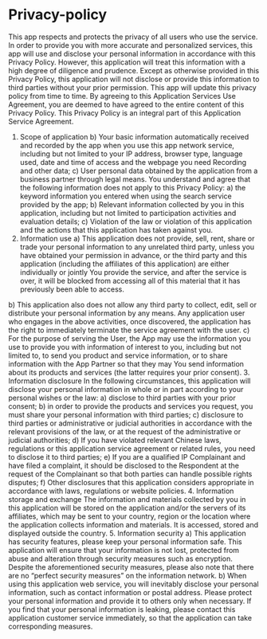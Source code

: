 # Privacy-policy


This app respects and protects the privacy of all users who use the service. In order to provide you with more accurate and personalized services, this app will use and disclose your personal information in accordance with this Privacy Policy. However, this application will treat this information with a high degree of diligence and prudence. Except as otherwise provided in this Privacy Policy, this application will not disclose or provide this information to third parties without your prior permission. This app will update this privacy policy from time to time. By agreeing to this Application Services Use Agreement, you are deemed to have agreed to the entire content of this Privacy Policy. This Privacy Policy is an integral part of this Application Service Agreement.
1. Scope of application
b) Your basic information automatically received and recorded by the app when you use this app network service, including but not limited to your IP address, browser type, language used, date and time of access and the webpage you need Recording and other data;
c) User personal data obtained by the application from a business partner through legal means.
You understand and agree that the following information does not apply to this Privacy Policy:
a) the keyword information you entered when using the search service provided by the app;
b) Relevant information collected by you in this application, including but not limited to participation activities and evaluation details;
c) Violation of the law or violation of this application and the actions that this application has taken against you.
2. Information use
a) This application does not provide, sell, rent, share or trade your personal information to any unrelated third party, unless you have obtained your permission in advance, or the third party and this application (including the affiliates of this application) are either individually or jointly You provide the service, and after the service is over, it will be blocked from accessing all of this material that it has previously been able to access.

b) This application also does not allow any third party to collect, edit, sell or distribute your personal information by any means. Any application user who engages in the above activities, once discovered, the application has the right to immediately terminate the service agreement with the user.
c) For the purpose of serving the User, the App may use the information you use to provide you with information of interest to you, including but not limited to, to send you product and service information, or to share information with the App Partner so that they may You send information about its products and services (the latter requires your prior consent).
3. Information disclosure
In the following circumstances, this application will disclose your personal information in whole or in part according to your personal wishes or the law:
a) disclose to third parties with your prior consent;
b) in order to provide the products and services you request, you must share your personal information with third parties;
c) disclosure to third parties or administrative or judicial authorities in accordance with the relevant provisions of the law, or at the request of the administrative or judicial authorities;
d) If you have violated relevant Chinese laws, regulations or this application service agreement or related rules, you need to disclose it to third parties;
e) If you are a qualified IP Complainant and have filed a complaint, it should be disclosed to the Respondent at the request of the Complainant so that both parties can handle possible rights disputes;
f) Other disclosures that this application considers appropriate in accordance with laws, regulations or website policies.
4. Information storage and exchange
The information and materials collected by you in this application will be stored on the application and/or the servers of its affiliates, which may be sent to your country, region or the location where the application collects information and materials. It is accessed, stored and displayed outside the country.
5. Information security
a) This application has security features, please keep your personal information safe. This application will ensure that your information is not lost, protected from abuse and alteration through security measures such as encryption. Despite the aforementioned security measures, please also note that there are no “perfect security measures” on the information network.
b) When using this application web service, you will inevitably disclose your personal information, such as contact information or postal address. Please protect your personal information and provide it to others only when necessary. If you find that your personal information is leaking, please contact this application customer service immediately, so that the application can take corresponding measures.
